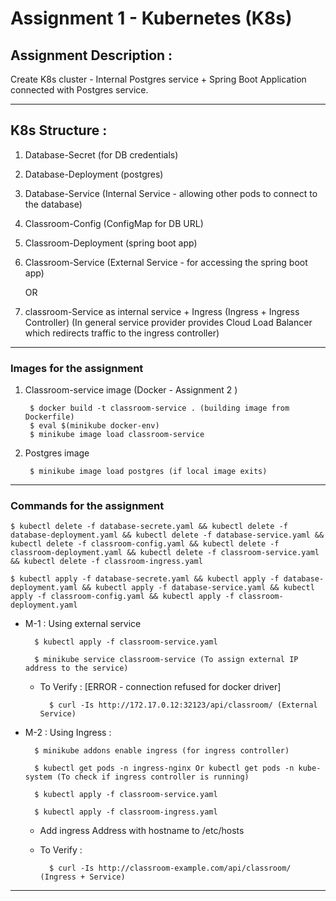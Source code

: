 # Assignment 1 - Kubernetes (K8s)

## Assignment Description :

Create K8s cluster - Internal Postgres service + Spring Boot Application connected with Postgres service.

---

## K8s Structure :

1. Database-Secret (for DB credentials)
2. Database-Deployment (postgres)
3. Database-Service (Internal Service - allowing other pods to connect to the database)
4. Classroom-Config (ConfigMap for DB URL)
5. Classroom-Deployment (spring boot app)
6. Classroom-Service (External Service - for accessing the spring boot app)
    
    OR

6. classroom-Service as internal service + Ingress (Ingress + Ingress Controller)
(In general service provider provides Cloud Load Balancer which redirects traffic to the ingress controller)


---

### Images for the assignment

1. Classroom-service image (Docker - Assignment 2 )

        $ docker build -t classroom-service . (building image from Dockerfile)
        $ eval $(minikube docker-env)
        $ minikube image load classroom-service

2. Postgres image 

        $ minikube image load postgres (if local image exits)

---

### Commands for the assignment

    $ kubectl delete -f database-secrete.yaml && kubectl delete -f database-deployment.yaml && kubectl delete -f database-service.yaml && kubectl delete -f classroom-config.yaml && kubectl delete -f classroom-deployment.yaml && kubectl delete -f classroom-service.yaml && kubectl delete -f classroom-ingress.yaml

    $ kubectl apply -f database-secrete.yaml && kubectl apply -f database-deployment.yaml && kubectl apply -f database-service.yaml && kubectl apply -f classroom-config.yaml && kubectl apply -f classroom-deployment.yaml
    
* M-1 : Using external service

        $ kubectl apply -f classroom-service.yaml

        $ minikube service classroom-service (To assign external IP address to the service)

    * To Verify : [ERROR - connection refused for docker driver]

            $ curl -Is http://172.17.0.12:32123/api/classroom/ (External Service)

* M-2 : Using Ingress :

        $ minikube addons enable ingress (for ingress controller)

        $ kubectl get pods -n ingress-nginx Or kubectl get pods -n kube-system (To check if ingress controller is running)

        $ kubectl apply -f classroom-service.yaml

        $ kubectl apply -f classroom-ingress.yaml

    * Add ingress Address with hostname to /etc/hosts

    * To Verify :

            $ curl -Is http://classroom-example.com/api/classroom/ (Ingress + Service)

---

